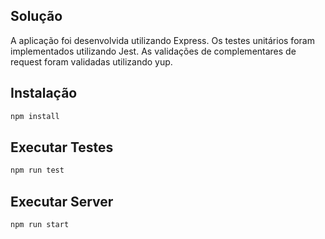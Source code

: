 ## Solução
A aplicação foi desenvolvida utilizando Express.
Os testes unitários foram implementados utilizando Jest.
As validações de complementares de request foram validadas utilizando yup.


## Instalação
```sh
npm install
```

## Executar Testes
```sh
npm run test
```

## Executar Server
```sh
npm run start
```